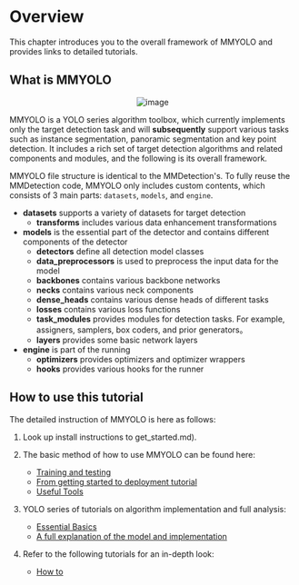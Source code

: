 # Overview

This chapter introduces you to the overall framework of MMYOLO and provides links to detailed tutorials.

## What is  MMYOLO

<div align=center>
<img src="https://user-images.githubusercontent.com/45811724/190993591-bd3f1f11-1c30-4b93-b5f4-05c9ff64ff7f.gif" alt="image">
</div>

MMYOLO is a YOLO series algorithm toolbox, which currently implements only the target detection task and will **subsequently** support various tasks such as instance segmentation, panoramic segmentation and key point detection. It includes a rich set of target detection algorithms and related components and modules, and the following is its overall framework.

MMYOLO file structure is identical to the MMDetection's. To fully reuse the MMDetection code, MMYOLO only includes custom contents, which consists of 3 main parts: `datasets`, `models`, and `engine`.

- **datasets** supports a variety of datasets for target detection
  - **transforms** includes various data enhancement transformations
- **models** is the essential part of the detector and contains different components of the detector
  - **detectors** define all detection model classes
  - **data_preprocessors** is used to preprocess the input data for the model
  - **backbones** contains various backbone networks
  - **necks** contains various neck components
  - **dense_heads** contains various dense heads of different tasks
  - **losses** contains various loss functions
  - **task_modules** provides modules for detection tasks. For example, assigners, samplers, box coders, and prior generators。
  - **layers** provides some basic network layers
- **engine** is part of the running
  - **optimizers** provides optimizers and optimizer wrappers
  - **hooks** provides various hooks for the runner

## How to use this tutorial

The detailed instruction of MMYOLO is here as follows:

1. Look up install instructions to get_started.md).

2. The basic method of how to use MMYOLO can be found here:

   - [Training and testing](https://mmyolo.readthedocs.io/en/latest/user_guides/index.html#train-test)
   - [From getting started to deployment tutorial](https://mmyolo.readthedocs.io/en/latest/user_guides/index.html#from-getting-started-to-deployment-tutorial)
   - [Useful Tools](https://mmyolo.readthedocs.io/en/latest/user_guides/index.html#useful-tools)

3. YOLO series of tutorials on algorithm implementation and full analysis:

   - [Essential Basics](https://mmyolo.readthedocs.io/en/latest/algorithm_descriptions/index.html#essential-basics)
   - [A full explanation of the model and implementation](https://mmyolo.readthedocs.io/en/latest/algorithm_descriptions/index.html#algorithm-principles-and-implementation)

4. Refer to the following tutorials for an in-depth look:

   - [How to](https://mmyolo.readthedocs.io/en/latest/advanced_guides/index.html#how-to)
